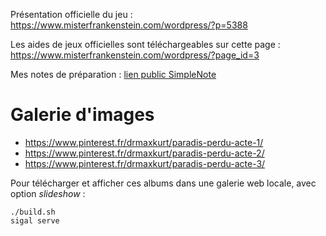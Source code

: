 Présentation officielle du jeu : https://www.misterfrankenstein.com/wordpress/?p=5388

Les aides de jeux officielles sont téléchargeables sur cette page : https://www.misterfrankenstein.com/wordpress/?page_id=3

Mes notes de préparation : [lien public SimpleNote](http://simp.ly/p/gWh9MJ)

# Galerie d'images
* https://www.pinterest.fr/drmaxkurt/paradis-perdu-acte-1/
* https://www.pinterest.fr/drmaxkurt/paradis-perdu-acte-2/
* https://www.pinterest.fr/drmaxkurt/paradis-perdu-acte-3/

Pour télécharger et afficher ces albums dans une galerie web locale, avec option _slideshow_ :

```
./build.sh
sigal serve
```
